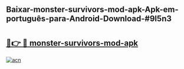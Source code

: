 ## Baixar-monster-survivors-mod-apk-Apk-em-português​-para-Android-Download-#9l5n3

# <h2><a href="https://ainizakaria.my?title=monster-survivors-mod-apk&ref=20M">🔗👉 🔴 monster-survivors-mod-apk</a></h2>

[![acn](https://github.com/user-attachments/assets/0f9c940e-d8b0-45ae-aac7-cd30a18b3e1c)](https://ainizakaria.my?title=monster-survivors-mod-apk&ref=20M)

